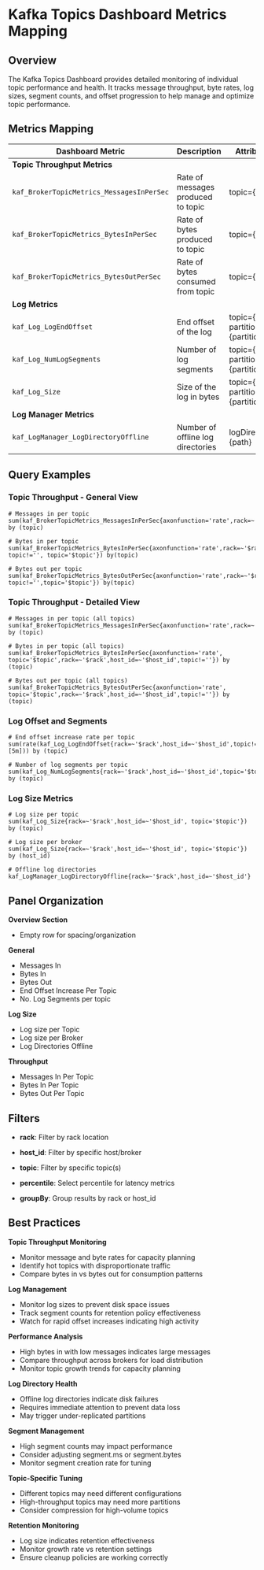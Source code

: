 # Kafka Topics Dashboard Metrics Mapping

## Overview

The Kafka Topics Dashboard provides detailed monitoring of individual topic performance and health. It tracks message throughput, byte rates, log sizes, segment counts, and offset progression to help manage and optimize topic performance.

## Metrics Mapping

| Dashboard Metric | Description | Attributes |
|-----------------|-----------|-------------|
| **Topic Throughput Metrics** |
| `kaf_BrokerTopicMetrics_MessagesInPerSec` | Rate of messages produced to topic | topic={topic} |
| `kaf_BrokerTopicMetrics_BytesInPerSec` | Rate of bytes produced to topic | topic={topic} |
| `kaf_BrokerTopicMetrics_BytesOutPerSec` | Rate of bytes consumed from topic | topic={topic} |
| **Log Metrics** |
| `kaf_Log_LogEndOffset` | End offset of the log | topic={topic}, partition={partition} |
| `kaf_Log_NumLogSegments` | Number of log segments | topic={topic}, partition={partition} |
| `kaf_Log_Size` | Size of the log in bytes | topic={topic}, partition={partition} |
| **Log Manager Metrics** |
| `kaf_LogManager_LogDirectoryOffline` | Number of offline log directories | logDirectory={path} |

## Query Examples

### Topic Throughput - General View
```promql
# Messages in per topic
sum(kaf_BrokerTopicMetrics_MessagesInPerSec{axonfunction='rate',rack=~'$rack',host_id=~'$host_id',topic!='',topic='$topic'}) by (topic)

# Bytes in per topic
sum(kaf_BrokerTopicMetrics_BytesInPerSec{axonfunction='rate',rack=~'$rack',host_id=~'$host_id', topic!='', topic='$topic'}) by(topic)

# Bytes out per topic
sum(kaf_BrokerTopicMetrics_BytesOutPerSec{axonfunction='rate',rack=~'$rack',host_id=~'$host_id', topic!='',topic='$topic'}) by(topic)
```

### Topic Throughput - Detailed View
```promql
# Messages in per topic (all topics)
sum(kaf_BrokerTopicMetrics_MessagesInPerSec{axonfunction='rate',rack=~'$rack',host_id=~'$host_id',topic=~'$topic',topic!=''}) by (topic)

# Bytes in per topic (all topics)
sum(kaf_BrokerTopicMetrics_BytesInPerSec{axonfunction='rate', topic='$topic',rack=~'$rack',host_id=~'$host_id',topic!=''}) by (topic)

# Bytes out per topic (all topics)
sum(kaf_BrokerTopicMetrics_BytesOutPerSec{axonfunction='rate', topic='$topic',rack=~'$rack',host_id=~'$host_id',topic!=''}) by (topic)
```

### Log Offset and Segments
```promql
# End offset increase rate per topic
sum(rate(kaf_Log_LogEndOffset{rack=~'$rack',host_id=~'$host_id',topic!='',topic='$topic'}[5m])) by (topic)

# Number of log segments per topic
sum(kaf_Log_NumLogSegments{rack=~'$rack',host_id=~'$host_id',topic='$topic'}) by (topic)
```

### Log Size Metrics
```promql
# Log size per topic
sum(kaf_Log_Size{rack=~'$rack',host_id=~'$host_id', topic='$topic'}) by (topic)

# Log size per broker
sum(kaf_Log_Size{rack=~'$rack',host_id=~'$host_id', topic='$topic'}) by (host_id)

# Offline log directories
kaf_LogManager_LogDirectoryOffline{rack=~'$rack',host_id=~'$host_id'}
```

## Panel Organization

**Overview Section**

   - Empty row for spacing/organization

**General**

   - Messages In
   - Bytes In
   - Bytes Out
   - End Offset Increase Per Topic
   - No. Log Segments per topic

**Log Size**

   - Log size per Topic
   - Log size per Broker
   - Log Directories Offline

**Throughput**

   - Messages In Per Topic
   - Bytes In Per Topic
   - Bytes Out Per Topic

## Filters

- **rack**: Filter by rack location

- **host_id**: Filter by specific host/broker

- **topic**: Filter by specific topic(s)

- **percentile**: Select percentile for latency metrics

- **groupBy**: Group results by rack or host_id

## Best Practices

**Topic Throughput Monitoring**

   - Monitor message and byte rates for capacity planning
   - Identify hot topics with disproportionate traffic
   - Compare bytes in vs bytes out for consumption patterns

**Log Management**

   - Monitor log sizes to prevent disk space issues
   - Track segment counts for retention policy effectiveness
   - Watch for rapid offset increases indicating high activity

**Performance Analysis**

   - High bytes in with low messages indicates large messages
   - Compare throughput across brokers for load distribution
   - Monitor topic growth trends for capacity planning

**Log Directory Health**

   - Offline log directories indicate disk failures
   - Requires immediate attention to prevent data loss
   - May trigger under-replicated partitions

**Segment Management**

   - High segment counts may impact performance
   - Consider adjusting segment.ms or segment.bytes
   - Monitor segment creation rate for tuning

**Topic-Specific Tuning**

   - Different topics may need different configurations
   - High-throughput topics may need more partitions
   - Consider compression for high-volume topics

**Retention Monitoring**

   - Log size indicates retention effectiveness
   - Monitor growth rate vs retention settings
   - Ensure cleanup policies are working correctly